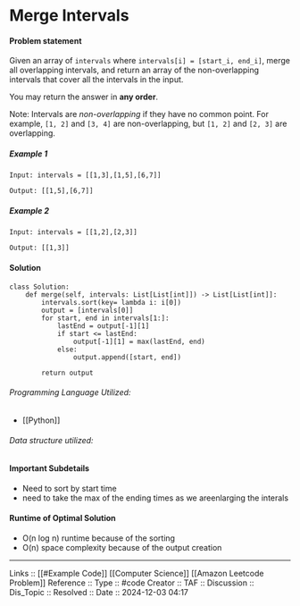 # Merge Intervals

#### Problem statement

Given an array of `intervals` where `intervals[i] = [start_i, end_i]`, merge all overlapping intervals, and return an array of the non-overlapping intervals that cover all the intervals in the input.

You may return the answer in **any order**.

Note: Intervals are _non-overlapping_ if they have no common point. For example, `[1, 2]` and `[3, 4]` are non-overlapping, but `[1, 2]` and `[2, 3]` are overlapping.
##### Example 1
```
Input: intervals = [[1,3],[1,5],[6,7]]

Output: [[1,5],[6,7]]
```
##### Example 2
```
Input: intervals = [[1,2],[2,3]]

Output: [[1,3]]
```
#### Solution
```
class Solution:
    def merge(self, intervals: List[List[int]]) -> List[List[int]]:
        intervals.sort(key= lambda i: i[0])
        output = [intervals[0]]
        for start, end in intervals[1:]:
            lastEnd = output[-1][1]
            if start <= lastEnd:
                output[-1][1] = max(lastEnd, end)
            else:
                output.append([start, end])

        return output
```

###### Programming Language Utilized:

- [[Python]]
###### Data structure utilized:
#### Important Subdetails

- Need to sort by start time
- need to take the max of the ending times as we areenlarging the interals
#### Runtime of Optimal Solution
- O(n log n) runtime because of the sorting
- O(n) space complexity because of the output creation
---
Links :: [[#Example Code]] [[Computer Science]] [[Amazon Leetcode Problem]]
Reference ::
Type :: #code
Creator ::
TAF ::
Discussion ::
Dis_Topic :: 
Resolved ::
Date :: 2024-12-03 04:17
